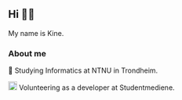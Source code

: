 ## Hi 🥰👋

My name is Kine.

### About me

📖 Studying Informatics at NTNU in Trondheim.

<img width="18px" src="https://github.com/user-attachments/assets/3db6780e-a4eb-4bcf-b6cc-7691af5caca2" /> Volunteering as a developer at Studentmediene.

<!--
**kkmh1807/kkmh1807** is a ✨ _special_ ✨ repository because its `README.md` (this file) appears on your GitHub profile.

Here are some ideas to get you started:

- 🔭 I’m currently working on ...
- 🌱 I’m currently learning ...
- 👯 I’m looking to collaborate on ...
- 🤔 I’m looking for help with ...
- 💬 Ask me about ...
- 📫 How to reach me: ...
- 😄 Pronouns: ...
- ⚡ Fun fact: ...
-->
